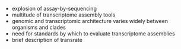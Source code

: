 * explosion of assay-by-sequencing
* multitude of transcriptome assembly tools
* genomic and transcriptomic architecture varies widely between organisms and clades
* need for standards by which to evaluate transcriptome assemblies
* brief description of transrate